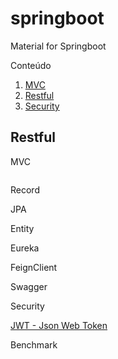 # springboot
Material for Springboot

Conteúdo
1. [MVC](#mcv)
2. [Restful](#restful)
3. [Security](#security)

## Restful

MVC
```xml

```

Record

JPA


Entity

Eureka

FeignClient

Swagger

Security

[JWT - Json Web Token](https://jwt.io/)

Benchmark
